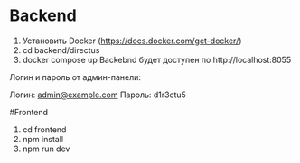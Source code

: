 # Backend
1. Установить Docker (https://docs.docker.com/get-docker/)
2. cd backend/directus
3. docker compose up
Backebnd будет доступен по http://localhost:8055

Логин и пароль от админ-панели:

Логин: admin@example.com
Пароль: d1r3ctu5

#Frontend
1. cd frontend
2. npm install
3. npm run dev
